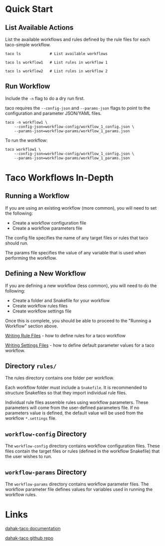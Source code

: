 
# Quick Start

## List Available Actions

List the available workflows and rules 
defined by the rule files for each 
taco-simple workflow.

```
taco ls             # List available workflows

taco ls workflow1   # List rules in workflow 1

taco ls workflow2   # List rules in workflow 2
```

## Run Workflow

Include the `-n` flag to do a dry run first.

taco requires the `--config-json` and `--params-json` 
flags to point to the configuration and parameter
JSON/YAML files.

```
taco -n workflow1 \
    --config-json=workflow-config/workflow_1_config.json \
    --params-json=workflow-params/workflow_1_params.json
```

To run the workflow:

```
taco workflow1 \
    --config-json=workflow-config/workflow_1_config.json \
    --params-json=workflow-params/workflow_1_params.json
```











# Taco Workflows In-Depth


## Running a Workflow

If you are using an existing workflow (more common), 
you will need to set the following:

* Create a workflow configuration file
* Create a workflow parameters file

The config file specifies the name of any target files 
or rules that taco should run.

The params file specifies the value of any variable that is 
used when performing the workflow. 


## Defining a New Workflow

If you are defining a new workflow (less common), 
you will need to do the following:

* Create a folder and Snakefile for your workflow
* Create workflow rules files
* Create workflow settings file

Once this is complete, you should be able to proceed
to the "Running a Workflow" section above.

[Writing Rule Files](#) - how to define rules for a taco workflow

[Writing Settings Files](#) - how to define default parameter values for a taco workflow.




## Directory `rules/` 

The rules directory contains one folder per workflow.

Each workflow folder must include a `Snakefile`.
It is recommended to structure Snakefiles so that 
they import individual rule files. 

Individual rule files assemble rules using workflow 
parameters. These parameters will come from the 
user-defined parameters file. If no parameters value
is defined, the default value will be used from the 
workflow `*.settings` file.

## `workflow-config` Directory

The `workflow-config` directory contains workflow 
configuration files. These files contain the 
target files or rules (defined in the workflow 
Snakefile) that the user wishes to run.

## `workflow-params` Directory

The `workflow-params` directory contains workflow
parameter files. The workflow parameter file defines
values for variables used in running the workflow
rules.



# Links

[dahak-taco documentation](https://dahak-metagenomics.github.io/dahak-taco/)

[dahak-taco github repo](https://github.com/dahak-metagenomics/dahak-taco)

